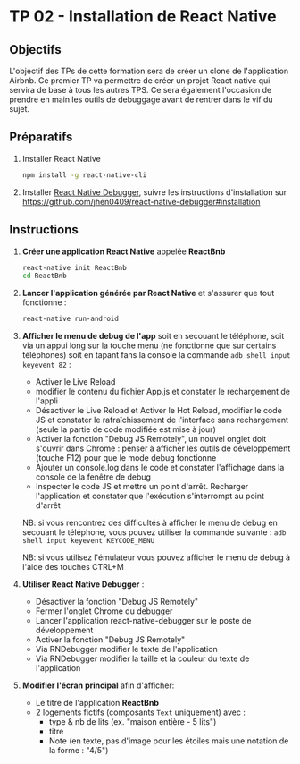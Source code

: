 # TP 02 - Installation de React Native

## Objectifs
L'objectif des TPs de cette formation sera de créer un clone de l'application Airbnb. Ce premier TP va permettre de créer un projet React native qui servira de base à tous les autres TPS. Ce sera également l'occasion de prendre en main les outils de debuggage avant de rentrer dans le vif du sujet.

## Préparatifs

1. Installer React Native
    ```bash
    npm install -g react-native-cli
    ```
1. Installer [React Native Debugger](https://github.com/jhen0409/react-native-debugger), suivre les instructions d'installation sur https://github.com/jhen0409/react-native-debugger#installation


## Instructions

1. **Créer une application React Native** appelée **ReactBnb**
	```bash
	react-native init ReactBnb
	cd ReactBnb
	```
1. **Lancer l'application générée par React Native** et s'assurer que tout fonctionne :
	```bash
	react-native run-android
	```
2. **Afficher le menu de debug de l'app** soit en secouant le téléphone, soit via un appui long sur la touche menu (ne fonctionne que sur certains téléphones) soit en tapant fans la console la commande `adb shell input keyevent 82` :
    + Activer le Live Reload
    + modifier le contenu du fichier App.js et constater le rechargement de l'appli
	+ Désactiver le Live Reload et Activer le Hot Reload, modifier le code JS et constater  le rafraîchissement de l'interface sans rechargement (seule la partie de code modifiée est mise à jour)
    + Activer la fonction "Debug JS Remotely", un nouvel onglet doit s'ouvrir dans Chrome : penser à afficher les outils de développement (touche F12) pour que le mode debug fonctionne
    + Ajouter un console.log dans le code et constater l'affichage dans la console de la fenêtre de debug
    + Inspecter le code JS et mettre un point d'arrêt. Recharger l'application et constater que l'exécution s'interrompt au point d'arrêt

	NB: si vous rencontrez des difficultés à afficher le menu de debug en secouant le téléphone, vous pouvez utiliser la commande suivante :
		```
		adb shell input keyevent KEYCODE_MENU
		```

	NB: si vous utilisez l'émulateur vous pouvez afficher le menu de debug à l'aide des touches CTRL+M

3. **Utiliser React Native Debugger** :
 	+ Désactiver la fonction "Debug JS Remotely"
 	+ Fermer l'onglet Chrome du debugger
    + Lancer l'application react-native-debugger sur le poste de développement
    + Activer la fonction "Debug JS Remotely"
    + Via RNDebugger modifier le texte de l'application
    + Via RNDebugger modifier la taille et la couleur du texte de l'application
2. **Modifier l'écran principal** afin d'afficher:
    - Le titre de l'application **ReactBnb**
    - 2 logements fictifs (composants `Text` uniquement) avec :
        + type & nb de lits (ex. "maison entière -  5 lits")
        + titre
        + Note (en texte, pas d'image pour les étoiles mais une notation de la forme : "4/5")